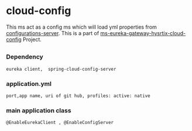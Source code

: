 # cloud-config

  This ms act as a config ms which will load yml properties from [configurations-server](https://github.com/tsmahur/configurations-server). This is a part of [ms-eureka-gateway-hysrtix-cloud-config](https://github.com/tsmahur/ms-eureka-gateway-hysrtix-cloud-config) Project.
##
### Dependency
    eureka client,  spring-cloud-config-server

### application.yml
    port,app name, uri of git hub, profiles: active: native

### main application class
    @EnableEurekaClient , @EnableConfigServer
